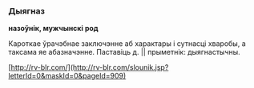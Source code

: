 ### Дыягназ
**назоўнік, мужчынскі род**

Кароткае ўрачэбнае заключэнне аб характары і сутнасці хваробы, а таксама яе абазначэнне. Паставіць д. || прыметнік: дыягнастычны.

<a rel="author">[http://rv-blr.com/](http://rv-blr.com/slounik.jsp?letterId=0&maskId=0&pageId=909)</a>
